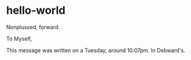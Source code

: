 # hello-world
Nonplussed, forward.

To Myself,

This message was written on a Tuesday, around 10:07pm.   In Debward's.  
